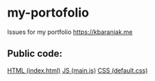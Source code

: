 # my-portofolio
Issues for my portfolio https://kbaraniak.me 
## Public code:
[HTML (index.html)](https://kbaraniak.me/export/index.html)
[JS (main.js)](https://kbaraniak.me/export/main.js)
[CSS (default.css)](https://kbaraniak.me/export/default.css)
